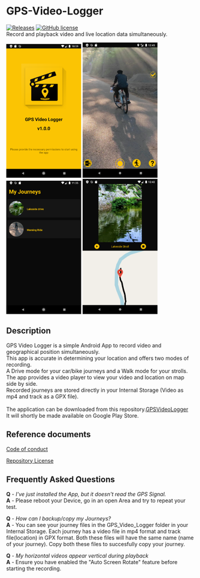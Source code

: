 # GPS-Video-Logger<br>
[![Releases](http://img.shields.io/github/release/abinpaul1/GPS-Video-Logger.svg?label=%20release%20&color=green)](https://github.com/abinpaul1/GPS-Video-Logger/releases) [![GitHub license](https://img.shields.io/badge/license-GPL_3-blue.svg?label=%20license%20)](https://github.com/abinpaul1/GPS-Video-Logger/blob/master/LICENSE)<br>
Record and playback video and live location data simultaneously.

<img src = "Screenshots/Launch.png" width ="200" /> <img src = "Screenshots/Camera.png" width ="200" /> <img src = "Screenshots/Journeys.png" width ="200" /> <img src = "Screenshots/Playback.png" width ="200" />

## Description

GPS Video Logger is a simple Android App to record video and geographical position simultaneously.<br>
This app is accurate in determining your location and offers two modes of recording.<br>
A Drive mode for your car/bike journeys and a Walk mode for your strolls.<br>
The app provides a video player to view your video and location on map side by side.<br>
Recorded journeys are stored directly in your Internal Storage (Video as mp4 and track as a GPX file).<br>
<br>
The application can be downloaded from this repository.[GPSVideoLogger](https://github.com/abinpaul1/GPS-Video-Logger/blob/master/app/release/app-release.apk)<br>
It will shortly be made available on Google Play Store.


## Reference documents

[Code of conduct](CODE_OF_CONDUCT.md)

[Repository License](LICENSE)

## Frequently Asked Questions
<b>Q</b> - <i>I've just installed the App, but it doesn't read the GPS Signal.</i><br>
<b>A</b> - Please reboot your Device, go in an open Area and try to repeat your test.

<b>Q</b> - <i>How can I backup/copy my Journeys?</i><br>
<b>A</b> - You can see your journey files in the GPS_Video_Logger folder in your Internal Storage. Each journey has a video file in mp4 format and track file(location) in GPX format. Both these files will have the same name (name of your journey). Copy both these files to succesfully copy your journey.

<b>Q</b> - <i>My horizontal videos appear vertical during playback</i><br>
<b>A</b> - Ensure you have enabled the  "Auto Screen Rotate" feature before starting the recording. 
